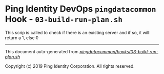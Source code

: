 
# Ping Identity DevOps `pingdatacommon` Hook - `03-build-run-plan.sh`
This scrip is called to check if there is an existing server
and if so, it will return a 1, else 0

---
This document auto-generated from _[pingdatacommon/hooks/03-build-run-plan.sh](https://github.com/pingidentity/pingidentity-docker-builds/blob/master/pingdatacommon/hooks/03-build-run-plan.sh)_

Copyright (c)  2019 Ping Identity Corporation. All rights reserved.

